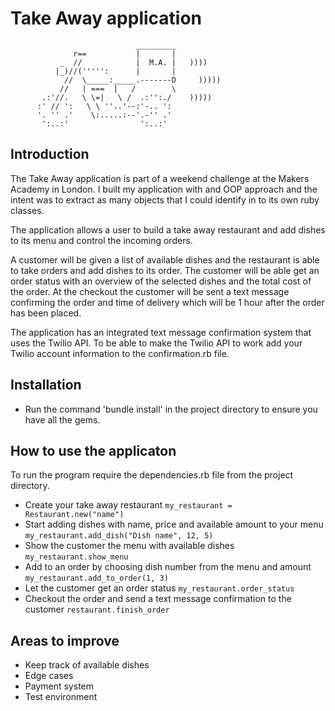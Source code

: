 Take Away application
==================
```
                            _________
              r==           |       |
           _  //            |  M.A. |   ))))
          |_)//(''''':      |       |
            //  \_____:_____.-------D     )))))
           //   | ===  |   /        \
       .:'//.   \ \=|   \ /  .:'':./    )))))
      :' // ':   \ \ ''..'--:'-.. ':
      '. '' .'    \:.....:--'.-'' .'
       ':..:'                ':..:'

 ```

Introduction
-------
The Take Away application is part of a weekend challenge at the Makers Academy in London. I built my application with and OOP approach and the intent was to extract as many objects that I could identify in to its own ruby classes.

The application allows a user to build a take away restaurant and add dishes to its menu and control the incoming orders.

A customer will be given a list of available dishes and the restaurant is able to take orders and add dishes to its order. The customer will be able get an order status with an overview of the selected dishes and the total cost of the order. At the checkout the customer will be sent a text message confirming the order and time of delivery which will be 1 hour after the order has been placed.

The application has an integrated text message confirmation system that uses the Twilio API. To be able to make the Twilio API to work add your Twilio account information to the confirmation.rb file.


Installation
-----
* Run the command 'bundle install' in the project directory to ensure you have all the gems.


How to use the applicaton
-----

To run the program require the dependencies.rb file from the project directory.

* Create your take away restaurant
  ``my_restaurant = Restaurant.new("name")``
* Start adding dishes with name, price and available amount to your menu
  ``my_restaurant.add_dish("Dish name", 12, 5)``
* Show the customer the menu with available dishes
  ``my_restaurant.show_menu``
* Add to an order by choosing dish number from the menu and amount
  ``my_restaurant.add_to_order(1, 3)``
* Let the customer get an order status
  ``my_restaurant.order_status``
* Checkout the order and send a text message confirmation to the customer
  ``restaurant.finish_order``

Areas to improve
-----

* Keep track of available dishes
* Edge cases
* Payment system
* Test environment
